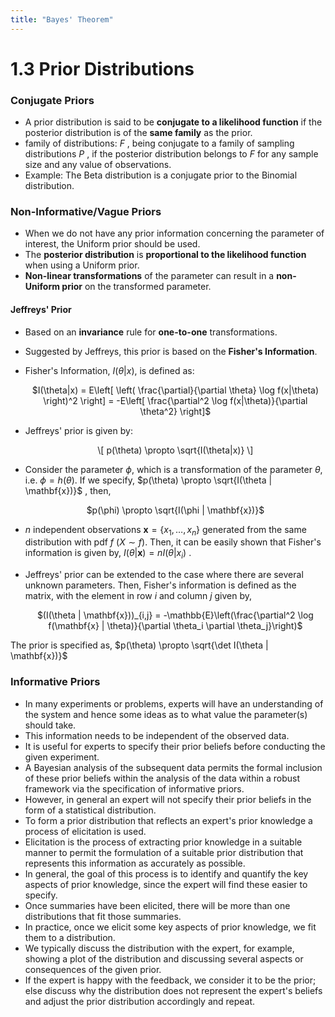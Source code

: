 ```yaml
---
title: "Bayes' Theorem"
---
```

# 1.3 Prior Distributions

### Conjugate Priors
- A prior distribution is said to be **conjugate to a likelihood function** if the posterior distribution is of the **same family** as the prior.
- family of distributions: $F$ , being conjugate to a family of sampling distributions $P$ , if the posterior distribution belongs to $F$ for any sample size and any value of observations.
- Example: The Beta distribution is a conjugate prior to the Binomial distribution.

### Non-Informative/Vague Priors
- When we do not have any prior information concerning the parameter of interest, the Uniform prior should be used.
- The **posterior distribution** is **proportional to the likelihood function** when using a Uniform prior.
- **Non-linear transformations** of the parameter can result in a **non-Uniform prior** on the transformed parameter.
  
#### Jeffreys' Prior
- Based on an **invariance** rule for **one-to-one** transformations.
- Suggested by Jeffreys, this prior is based on the **Fisher's Information**.
- Fisher's Information, $I(\theta|x)$, is defined as:
  <div align="center">
  $I(\theta|x) = E\left[ \left( \frac{\partial}{\partial \theta} \log f(x|\theta) \right)^2 \right] = -E\left[ \frac{\partial^2 \log f(x|\theta)}{\partial \theta^2} \right]$
  </div>
  
- Jeffreys' prior is given by:
  <div align="center">
  \[ p(\theta) \propto \sqrt{I(\theta|x)} \]
  </div>
- Consider the parameter $\phi$, which is a transformation of the parameter $\theta$, i.e. $\phi = h(\theta)$. If we specify, $p(\theta) \propto \sqrt{I(\theta | \mathbf{x})}$ ,
then,
  <div align="center">
   $p(\phi) \propto \sqrt{I(\phi | \mathbf{x})}$
  </div> 

- $n$ independent observations $\mathbf{x} = \{x_1, \ldots, x_n\}$ generated from the same distribution with pdf $f$ ($X \sim f$). Then, it can be easily shown that Fisher's information is given by, $I(\theta | \mathbf{x}) = n I(\theta | x_i)$ .

- Jeffreys' prior can be extended to the case where there are several unknown parameters. Then, Fisher's information is defined as the matrix, with the element in row $i$ and column $j$ given by,
  <div align="center">
    $(I(\theta | \mathbf{x}))_{i,j} = -\mathbb{E}\left(\frac{\partial^2 \log f(\mathbf{x} | \theta)}{\partial \theta_i \partial \theta_j}\right)$
  </div>

The prior is specified as, $p(\theta) \propto \sqrt{\det I(\theta | \mathbf{x})}$

### Informative Priors
- In many experiments or problems, experts will have an understanding of the system and hence some ideas as to what value the parameter(s) should take.
- This information needs to be independent of the observed data.
- It is useful for experts to specify their prior beliefs before conducting the given experiment.
- A Bayesian analysis of the subsequent data permits the formal inclusion of these prior beliefs within the analysis of the data within a robust framework via the specification of informative priors.
- However, in general an expert will not specify their prior beliefs in the form of a statistical distribution.
- To form a prior distribution that reflects an expert's prior knowledge a process of elicitation is used.
- Elicitation is the process of extracting prior knowledge in a suitable manner to permit the formulation of a suitable prior distribution that represents this information as accurately as possible.
- In general, the goal of this process is to identify and quantify the key aspects of prior knowledge, since the expert will find these easier to specify.
- Once summaries have been elicited, there will be more than one distributions that fit those summaries.
- In practice, once we elicit some key aspects of prior knowledge, we fit them to a distribution.
- We typically discuss the distribution with the expert, for example, showing a plot of the distribution and discussing several aspects or consequences of the given prior.
- If the expert is happy with the feedback, we consider it to be the prior; else discuss why the distribution does not represent the expert's beliefs and adjust the prior distribution accordingly and repeat.
